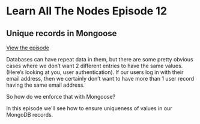 # Learn All The Nodes Episode 12

## Unique records in Mongoose

[View the episode](http://www.learnallthenodes.com/episodes/12-unique-records-in-mongoose)

Databases can have repeat data in them, but there are some pretty obvious cases where we don’t want 2 different entries to have the same values.  (Here’s looking at you, user authentication).  If our users log in with their email address, then we certainly don’t want to have more than 1 user record having the same email address.

So how do we enforce that with Mongoose?

In this episode we'll see how to ensure uniqueness of values in our MongoDB records.

